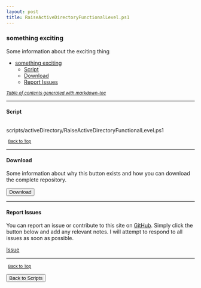 ```yaml
---
layout: post
title: RaiseActiveDirectoryFunctionalLevel.ps1
---
```


### something exciting

Some information about the exciting thing

- [something exciting](#something-exciting)
  - [Script](#script)
  - [Download](#download)
  - [Report Issues](#report-issues)

<small><i><a href='http://ecotrust-canada.github.io/markdown-toc/'>Table of contents generated with markdown-toc</a></i></small>

---

#### Script

```powershell

```

scripts/activeDirectory/RaiseActiveDirectoryFunctionalLevel.ps1

<span style="font-size:11px;"><a href="#"><i class="fas fa-caret-up" aria-hidden="true" style="color: white; margin-right:5px;"></i>Back to Top</a></span>

---

#### Download

Some information about why this button exists and how you can download the complete repository.

<button class="btn" type="submit" onclick="window.open('/PowerShell/scripts/activeDirectory/RaiseActiveDirectoryFunctionalLevel.ps1')">
    <i class="fa fa-cloud-download-alt">
    </i>
        Download
</button>

---

#### Report Issues

You can report an issue or contribute to this site on <a href="https://github.com/BanterBoy/scripts-blog/issues">GitHub</a>. Simply click the button below and add any relevant notes. I will attempt to respond to all issues as soon as possible.

<!-- Place this tag where you want the button to render. -->

<a class="github-button" href="https://github.com/BanterBoy/scripts-blog/issues/new?title=RaiseActiveDirectoryFunctionalLevel.ps1&body=There is a problem with this function. Please find details below." data-show-count="true" aria-label="Issue BanterBoy/scripts-blog on GitHub">Issue</a>

---

<span style="font-size:11px;"><a href="#"><i class="fas fa-caret-up" aria-hidden="true" style="color: white; margin-right:5px;"></i>Back to Top</a></span>

<a href="/menu/_pages/scripts.html">
    <button class="btn">
        <i class='fas fa-reply'>
        </i>
            Back to Scripts
    </button>
</a>

[1]: http://ecotrust-canada.github.io/markdown-toc
[2]: https://github.com/googlearchive/code-prettify
